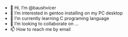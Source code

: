 - 👋 Hi, I’m @baushvicer
- 👀 I’m interested in gentoo installing on my PC desktop
- 🌱 I’m currently learning C programing language
- 💞️ I’m looking to collaborate on ...
- 📫 How to reach me by email

<!---
baushvicer/baushvicer is a ✨ special ✨ repository because its `README.md` (this file) appears on your GitHub profile.
You can click the Preview link to take a look at your changes.
--->
